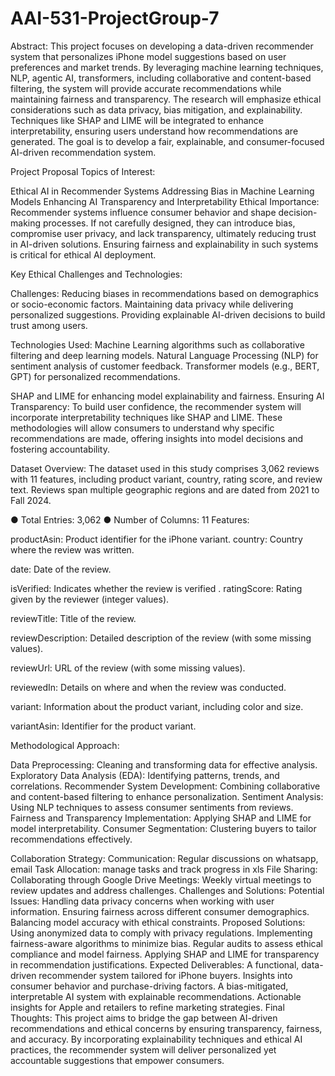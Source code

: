 # AAI-531-ProjectGroup-7

Abstract: This project focuses on developing a data-driven recommender system that personalizes iPhone model suggestions based on user preferences and market trends. By leveraging machine learning techniques, NLP,  agentic  AI, transformers, including collaborative and content-based filtering, the system will provide accurate recommendations while maintaining fairness and transparency. The research will emphasize ethical considerations such as data privacy, bias mitigation, and explainability. Techniques like SHAP and LIME will be integrated to enhance interpretability, ensuring users understand how recommendations are generated. The goal is to develop a fair, explainable, and consumer-focused AI-driven recommendation system.

Project Proposal Topics of Interest:

Ethical AI in Recommender Systems
Addressing Bias in Machine Learning Models
Enhancing AI Transparency and Interpretability
Ethical Importance: Recommender systems influence consumer behavior and shape decision-making processes. If not carefully designed, they can introduce bias, compromise user privacy, and lack transparency, ultimately reducing trust in AI-driven solutions. Ensuring fairness and explainability in such systems is critical for ethical AI deployment.

Key Ethical Challenges and Technologies:

Challenges:
Reducing biases in recommendations based on demographics or socio-economic factors.
Maintaining data privacy while delivering personalized suggestions.
Providing explainable AI-driven decisions to build trust among users.

Technologies Used:
Machine Learning algorithms such as collaborative filtering and deep learning models.
Natural Language Processing (NLP) for sentiment analysis of customer feedback.
Transformer models (e.g., BERT, GPT) for personalized recommendations.

SHAP and LIME for enhancing model explainability and fairness.
Ensuring AI Transparency: To build user confidence, the recommender system will incorporate interpretability techniques like SHAP and LIME. These methodologies will allow consumers to understand why specific recommendations are made, offering insights into model decisions and fostering accountability.


Dataset Overview: The dataset used in this study comprises 3,062 reviews with 11 features, including product variant, country, rating score, and review text. Reviews span multiple geographic regions and are dated from 2021 to Fall 2024.

● Total Entries: 3,062 ● Number of Columns: 11 Features:

productAsin: Product identifier for the iPhone variant.
country: Country where the review was written.

date: Date of the review.

isVerified: Indicates whether the review is verified
.
ratingScore: Rating given by the reviewer (integer values).

reviewTitle: Title of the review.

reviewDescription: Detailed description of the review (with some missing values).

reviewUrl: URL of the review (with some missing values).

reviewedIn: Details on where and when the review was conducted.

variant: Information about the product variant, including color and size.

variantAsin: Identifier for the product variant.

Methodological Approach:

Data Preprocessing: Cleaning and transforming data for effective analysis.
Exploratory Data Analysis (EDA): Identifying patterns, trends, and correlations.
Recommender System Development: Combining collaborative and content-based filtering to enhance personalization.
Sentiment Analysis: Using NLP techniques to assess consumer sentiments from reviews.
Fairness and Transparency Implementation: Applying SHAP and LIME for model interpretability.
Consumer Segmentation: Clustering buyers to tailor recommendations effectively.

Collaboration Strategy:
Communication: Regular discussions on whatsapp, email
Task Allocation: manage tasks and track progress in xls
File Sharing: Collaborating through Google Drive 
Meetings: Weekly virtual meetings to review updates and address challenges.
Challenges and Solutions:
Potential Issues:
Handling data privacy concerns when working with user information.
Ensuring fairness across different consumer demographics.
Balancing model accuracy with ethical constraints.
Proposed Solutions:
Using anonymized data to comply with privacy regulations.
Implementing fairness-aware algorithms to minimize bias.
Regular audits to assess ethical compliance and model fairness.
Applying SHAP and LIME for transparency in recommendation justifications.
Expected Deliverables:
A functional, data-driven recommender system tailored for iPhone buyers.
Insights into consumer behavior and purchase-driving factors.
A bias-mitigated, interpretable AI system with explainable recommendations.
Actionable insights for Apple and retailers to refine marketing strategies.
Final Thoughts: This project aims to bridge the gap between AI-driven recommendations and ethical concerns by ensuring transparency, fairness, and accuracy. By incorporating explainability techniques and ethical AI practices, the recommender system will deliver personalized yet accountable suggestions that empower consumers.
